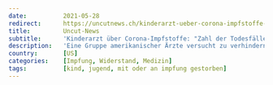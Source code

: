 ```yaml
---
date:          2021-05-28
redirect:      https://uncutnews.ch/kinderarzt-ueber-corona-impfstoffe-zahl-der-todesfaelle-um-12000-gestiegen/
title:         Uncut-News
subtitle:      'Kinderarzt über Corona-Impfstoffe: "Zahl der Todesfälle um 12’000 % gestiegen'
description:   'Eine Gruppe amerikanischer Ärzte versucht zu verhindern, dass der Corona-Impfstoff in großem Stil an Kinder unter 16 Jahren verabreicht wird. Mediziner von „America’s Frontline Doctors“ haben rechtliche Schritte eingeleitet. Sie lehnen es strikt ab, Kindern experimentelle Produkte zu verabreichen, zu denen noch keine Langzeitforschung durchgeführt wurde. „Wir haben noch nie so viele Nebenwirkungen bei einem […]'
country:       [US]
categories:    [Impfung, Widerstand, Medizin]
tags:          [kind, jugend, mit oder an impfung gestorben]
---
```

